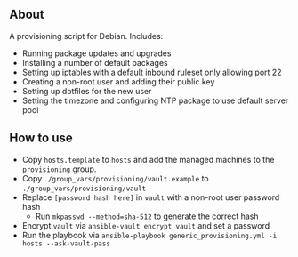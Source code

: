 ## About

A provisioning script for Debian. Includes:

* Running package updates and upgrades
* Installing a number of default packages
* Setting up iptables with a default inbound ruleset only allowing port 22
* Creating a non-root user and adding their public key
* Setting up dotfiles for the new user
* Setting the timezone and configuring NTP package to use default server pool

## How to use

* Copy `hosts.template` to `hosts` and add the managed machines to the `provisioning` group.
* Copy `./group_vars/provisioning/vault.example` to `./group_vars/provisioning/vault`
* Replace `[password hash here]` in `vault` with a non-root user password hash
    * Run `mkpasswd --method=sha-512` to generate the correct hash
* Encrypt `vault` via `ansible-vault encrypt vault` and set a password
* Run the playbook via `ansible-playbook generic_provisioning.yml -i hosts --ask-vault-pass`
